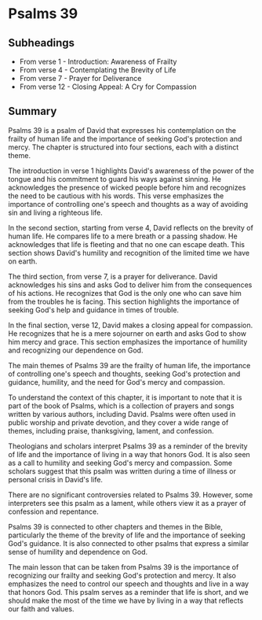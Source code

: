 # Psalms 39

## Subheadings

* From verse 1 - Introduction: Awareness of Frailty
* From verse 4 - Contemplating the Brevity of Life
* From verse 7 - Prayer for Deliverance
* From verse 12 - Closing Appeal: A Cry for Compassion

## Summary

Psalms 39 is a psalm of David that expresses his contemplation on the frailty of human life and the importance of seeking God's protection and mercy. The chapter is structured into four sections, each with a distinct theme.

The introduction in verse 1 highlights David's awareness of the power of the tongue and his commitment to guard his ways against sinning. He acknowledges the presence of wicked people before him and recognizes the need to be cautious with his words. This verse emphasizes the importance of controlling one's speech and thoughts as a way of avoiding sin and living a righteous life.

In the second section, starting from verse 4, David reflects on the brevity of human life. He compares life to a mere breath or a passing shadow. He acknowledges that life is fleeting and that no one can escape death. This section shows David's humility and recognition of the limited time we have on earth.

The third section, from verse 7, is a prayer for deliverance. David acknowledges his sins and asks God to deliver him from the consequences of his actions. He recognizes that God is the only one who can save him from the troubles he is facing. This section highlights the importance of seeking God's help and guidance in times of trouble.

In the final section, verse 12, David makes a closing appeal for compassion. He recognizes that he is a mere sojourner on earth and asks God to show him mercy and grace. This section emphasizes the importance of humility and recognizing our dependence on God.

The main themes of Psalms 39 are the frailty of human life, the importance of controlling one's speech and thoughts, seeking God's protection and guidance, humility, and the need for God's mercy and compassion.

To understand the context of this chapter, it is important to note that it is part of the book of Psalms, which is a collection of prayers and songs written by various authors, including David. Psalms were often used in public worship and private devotion, and they cover a wide range of themes, including praise, thanksgiving, lament, and confession.

Theologians and scholars interpret Psalms 39 as a reminder of the brevity of life and the importance of living in a way that honors God. It is also seen as a call to humility and seeking God's mercy and compassion. Some scholars suggest that this psalm was written during a time of illness or personal crisis in David's life.

There are no significant controversies related to Psalms 39. However, some interpreters see this psalm as a lament, while others view it as a prayer of confession and repentance.

Psalms 39 is connected to other chapters and themes in the Bible, particularly the theme of the brevity of life and the importance of seeking God's guidance. It is also connected to other psalms that express a similar sense of humility and dependence on God.

The main lesson that can be taken from Psalms 39 is the importance of recognizing our frailty and seeking God's protection and mercy. It also emphasizes the need to control our speech and thoughts and live in a way that honors God. This psalm serves as a reminder that life is short, and we should make the most of the time we have by living in a way that reflects our faith and values.